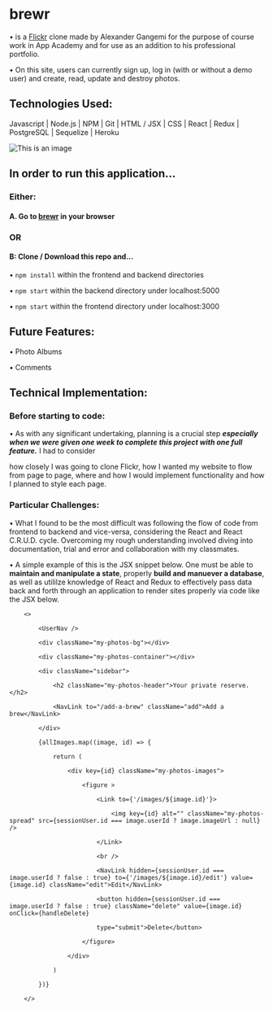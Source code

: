 # brewr

• is a [Flickr](https://flickr.com/) clone made by Alexander Gangemi for the purpose of course work in App Academy and for use as an addition to his professional portfolio.

• On this site, users can currently sign up, log in (with or without a demo user) and create, read, update and destroy photos.

## Technologies Used:

Javascript | Node.js | NPM | Git | HTML / JSX | CSS | React | Redux | PostgreSQL | Sequelize | Heroku

![This is an image](https://i.imgur.com/SCUpszp.png)

## In order to run this application...

### Either:

#### A. Go to [brewr](https://brewr-aa.herokuapp.com/) in your browser 

### OR 

#### B: Clone / Download this repo and...

•  `npm install` within the frontend and backend directories

•  `npm start` within the backend directory under localhost:5000

•  `npm start` within the frontend directory under localhost:3000

## Future Features:

• Photo Albums

• Comments

## Technical Implementation:

### Before starting to code:

• As with any significant undertaking, planning is a crucial step ***especially when we were given one week to complete this project with one full feature.*** I had to consider

how closely I was going to clone Flickr, how I wanted my website to flow from page to page, where and how I would implement functionality and how I planned to style each page.

### Particular Challenges:

• What I found to be the most difficult was following the flow of code from frontend to backend and vice-versa, considering the React and React C.R.U.D. cycle. Overcoming my 
rough understanding involved diving into documentation, trial and error and collaboration with my classmates.  

• A simple example of this is the JSX snippet below. One must be able to **maintain and manipulate a state**, properly **build and manuever a database**, as well as utililze 
knowledge of React and Redux to effectively pass data back and forth through an application to render sites properly via code like the JSX below.

        <>

            <UserNav />
            
            <div className="my-photos-bg"></div>
            
            <div className="my-photos-container"></div>
            
            <div className="sidebar">
            
                <h2 className="my-photos-header">Your private reserve.</h2>
                
                <NavLink to="/add-a-brew" className="add">Add a brew</NavLink>
                
            </div>
            
            {allImages.map((image, id) => {
            
                return (
                
                    <div key={id} className="my-photos-images">
                    
                        <figure >
                        
                            <Link to={'/images/${image.id}'}>
                            
                                <img key={id} alt="" className="my-photos-spread" src={sessionUser.id === image.userId ? image.imageUrl : null} />
                                
                            </Link>
                            
                            <br />
                            
                            <NavLink hidden={sessionUser.id === image.userId ? false : true} to={'/images/${image.id}/edit'} value={image.id} className="edit">Edit</NavLink>
                            
                            <button hidden={sessionUser.id === image.userId ? false : true} className="delete" value={image.id} onClick={handleDelete}
                            
                            type="submit">Delete</button>
                            
                        </figure>
                        
                    </div>
                    
                )
                
            })}
            
        </>
        

